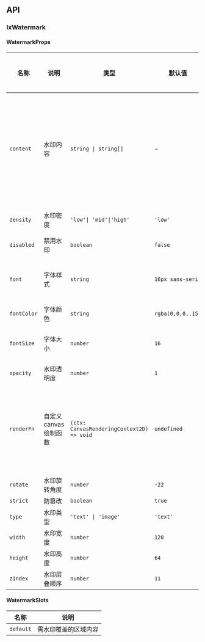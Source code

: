 ## API

### IxWatermark

#### WatermarkProps

| 名称 | 说明 | 类型  | 默认值               | 全局配置 | 备注 |
| --- | --- | --- |-------------------| --- | --- |
| `content` | 水印内容 | `string \| string[]`         | - | - | 根据type值传入相应内容:<br>  `text`: 默认单行文本水印，支持多行文本，需传入字符串数组 <br>`image`: 图像水印 为保证图片高清且不被拉伸，需同时传入水印图片的宽高 width 和 height，建议使用2倍或3倍图源 |
| `density` | 水印密度 | `'low'\| 'mid'\|'high'` | `'low'` | - | 修改默认密度后，会根据输入的其它参数进行动态调整 |
| `disabled` | 禁用水印 | `boolean` | `false`           | - | - |
| `font`  | 字体样式       | `string`                          | `16px sans-serif` | - | 可控制字体粗细、字体类别等细节，请注意尽量使用`px`作为字体大小单位，[具体配置参考 CSS font](https://developer.mozilla.org/docs/Web/CSS/font) |
| `fontColor`   | 字体颜色 | `string` | `rgba(0,0,0,.15)` | - | - |
| `fontSize`    | 字体大小     | `number`                          | `16`              | - | 优先级高于`font`配置，但`font`配置时需注意必须包含CSS `fontSize`属性 |
| `opacity` | 水印透明度   | `number`               | `1`               | - | 默认透明度已由fontColor控制 |
| `renderFn` | 自定义canvas绘制函数   | `(ctx: CanvasRenderingContext2D) => void`               | `undefined`               | - |自定义canvas，用于支持保密的暗水印方案等<br>*函数将执行在组件canvas绘制结束处<br>* 可通过`ctx.clearRect(0, 0, ctx.canvas.width, ctx.canvas.height)`清除组件绘制内容 |
| `rotate` | 水印旋转角度 | `number` | `-22`             | - | 单位：度 |
| `strict` | 防篡改 | `boolean` | `true` | - | - |
| `type` | 水印类型 | `'text' \| 'image'`          | `'text'` | - | 不同的类型需要的`content`数据不同 |
| `width`       | 水印宽度     | `number`                          | `120`             | - | 图片水印前置参数 |
|`height`| 水印高度    | `number` | `64`              | - |图片水印前置参数|
| `zIndex` | 水印层叠顺序 | `number` | `11`              | - | - |

#### WatermarkSlots

| 名称 | 说明 |
| --- | --- |
| `default` | 需水印覆盖的区域内容 |
